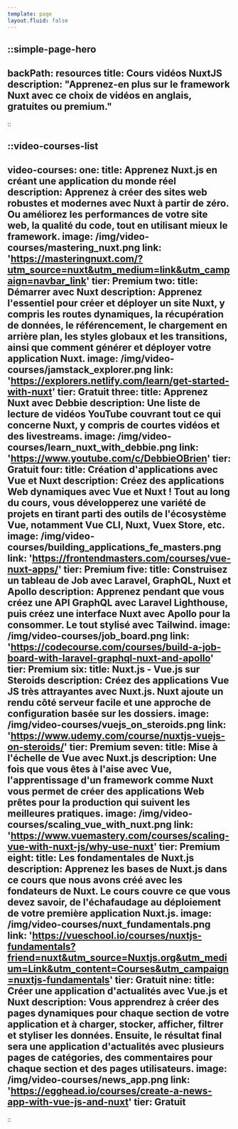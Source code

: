 ```yaml
---
template: page
layout.fluid: false
---
```


::simple-page-hero
---
backPath: resources
title: Cours vidéos NuxtJS
description: "Apprenez-en plus sur le framework Nuxt avec ce choix de vidéos en anglais, gratuites ou premium."
---
::

::video-courses-list
---
video-courses:
  one:
    title: Apprenez Nuxt.js en créant une application du monde réel
    description: Apprenez à créer des sites web robustes et modernes avec Nuxt à partir de zéro. Ou améliorez les performances de votre site web, la qualité du code, tout en utilisant mieux le framework.
    image: /img/video-courses/mastering_nuxt.png
    link: 'https://masteringnuxt.com/?utm_source=nuxt&utm_medium=link&utm_campaign=navbar_link'
    tier: Premium
  two:
    title: Démarrer avec Nuxt
    description: Apprenez l'essentiel pour créer et déployer un site Nuxt, y compris les routes dynamiques, la récupération de données, le référencement, le chargement en arrière plan, les styles globaux et les transitions, ainsi que comment générer et déployer votre application Nuxt.
    image: /img/video-courses/jamstack_explorer.png
    link: 'https://explorers.netlify.com/learn/get-started-with-nuxt'
    tier: Gratuit
  three:
    title: Apprenez Nuxt avec Debbie
    description: Une liste de lecture de vidéos YouTube couvrant tout ce qui concerne Nuxt, y compris de courtes vidéos et des livestreams.
    image: /img/video-courses/learn_nuxt_with_debbie.png
    link: 'https://www.youtube.com/c/DebbieOBrien'
    tier: Gratuit
  four:
    title: Création d'applications avec Vue et Nuxt
    description: Créez des applications Web dynamiques avec Vue et Nuxt ! Tout au long du cours, vous développerez une variété de projets en tirant parti des outils de l'écosystème Vue, notamment Vue CLI, Nuxt, Vuex Store, etc.
    image: /img/video-courses/building_applications_fe_masters.png
    link: 'https://frontendmasters.com/courses/vue-nuxt-apps/'
    tier: Premium
  five:
    title: Construisez un tableau de Job avec Laravel, GraphQL, Nuxt et Apollo
    description: Apprenez pendant que vous créez une API GraphQL avec Laravel Lighthouse, puis créez une interface Nuxt avec Apollo pour la consommer. Le tout stylisé avec Tailwind.
    image: /img/video-courses/job_board.png
    link: 'https://codecourse.com/courses/build-a-job-board-with-laravel-graphql-nuxt-and-apollo'
    tier: Premium
  six:
    title: Nuxt.js - Vue.js sur Steroids
    description: Créez des applications Vue JS très attrayantes avec Nuxt.js. Nuxt ajoute un rendu côté serveur facile et une approche de configuration basée sur les dossiers.
    image: /img/video-courses/vuejs_on_steroids.png
    link: 'https://www.udemy.com/course/nuxtjs-vuejs-on-steroids/'
    tier: Premium
  seven:
    title: Mise à l'échelle de Vue avec Nuxt.js
    description: Une fois que vous êtes à l'aise avec Vue, l'apprentissage d'un framework comme Nuxt vous permet de créer des applications Web prêtes pour la production qui suivent les meilleures pratiques.
    image: /img/video-courses/scaling_vue_with_nuxt.png
    link: 'https://www.vuemastery.com/courses/scaling-vue-with-nuxt-js/why-use-nuxt'
    tier: Premium
  eight:
    title: Les fondamentales de Nuxt.js
    description: Apprenez les bases de Nuxt.js dans ce cours que nous avons créé avec les fondateurs de Nuxt. Le cours couvre ce que vous devez savoir, de l'échafaudage au déploiement de votre première application Nuxt.js.
    image: /img/video-courses/nuxt_fundamentals.png
    link: 'https://vueschool.io/courses/nuxtjs-fundamentals?friend=nuxt&utm_source=Nuxtjs.org&utm_medium=Link&utm_content=Courses&utm_campaign=nuxtjs-fundamentals'
    tier: Gratuit
  nine:
    title: Créer une application d'actualités avec Vue.js et Nuxt
    description: Vous apprendrez à créer des pages dynamiques pour chaque section de votre application et à charger, stocker, afficher, filtrer et styliser les données. Ensuite, le résultat final sera une application d'actualités avec plusieurs pages de catégories, des commentaires pour chaque section et des pages utilisateurs.
    image: /img/video-courses/news_app.png
    link: 'https://egghead.io/courses/create-a-news-app-with-vue-js-and-nuxt'
    tier: Gratuit
---
::
